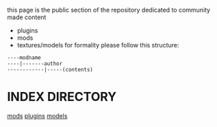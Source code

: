 this page is the public section of the repository
dedicated to community made content
* plugins
* mods
* textures/models
for formality please follow this structure:
```
----modname
----|-------author
------------|-----(contents)
```
<h1>INDEX DIRECTORY</h1>
<a href="mods">mods</a>
<a href="plugins">plugins</a>
<a href="models">models</a>